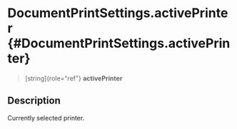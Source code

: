 DocumentPrintSettings.activePrinter {#DocumentPrintSettings.activePrinter}
===================================

> [string]{role="ref"} **activePrinter**

Description
-----------

Currently selected printer.
